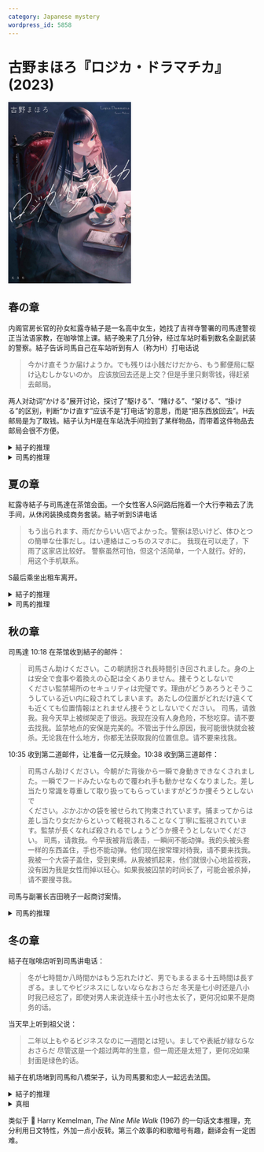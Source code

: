 ```yaml
---
category: Japanese mystery
wordpress_id: 5858
---
```


# 古野まほろ『ロジカ・ドラマチカ』(2023)

<img src=images/2023_cover.jpg width=250/>

## 春の章

内阁官房长官的孙女紅露寺結子是一名高中女生，她找了吉祥寺警署的司馬達警视正当法语家教，在咖啡馆上课。結子晚来了几分钟，经过车站时看到数名全副武装的警察。結子告诉司馬自己在车站听到有人（称为H）打电话说

> 今かけ直そうか届けようか。でも残りは小銭だけだから、もう郵便局に駆け込むしかないのか。
> 应该放回去还是上交？但是手里只剩零钱，得赶紧去邮局。

两人对动词“かける”展开讨论，探讨了“駆ける”、“賭ける”、“架ける”、“掛ける”的区别，判断“かけ直す”应该不是“打电话”的意思，而是“把东西放回去”。H去邮局是为了取钱。結子认为H是在车站洗手间捡到了某样物品，而带着这件物品去邮局会很不方便。

<details><summary>結子的推理</summary>
H在洗手间捡到警察忘在挂钩上的手枪皮套，想要上交，但是因为要和女生约会，急于去邮局取钱，带着手枪去邮局会惹来麻烦，所以才有这段对话。
</details>

<details><summary>司馬的推理</summary>
H是結子的同学，把捡来的手枪交给結子，就在結子的手袋里。
</details>

## 夏の章

紅露寺結子与司馬達在茶馆会面。一个女性客人S问路后拖着一个大行李箱去了洗手间，从休闲装换成商务套装。結子听到S讲电话

> もう出られます、雨だからいい店でよかった。警察は恐いけど、体ひとつの簡単な仕事だし。はい連絡はこっちのスマホに。
> 我现在可以走了，下雨了这家店比较好。 警察虽然可怕，但这个活简单，一个人就行。好的，用这个手机联系。

S最后乘坐出租车离开。

<details><summary>結子的推理</summary>
S为犯罪集团工作所以觉得警察可怕。S参与现金诈骗，负责变装后收取被害者的钱。
</details>

<details><summary>司馬的推理</summary>
S是偶像或著名艺人，应邀作“一日署长”（警察署请知名人士到署里做公益活动）。
</details>

## 秋の章

司馬達 10:18 在茶馆收到結子的邮件：

> 司馬さん助けください。この朝誘拐され長時間引き回されました。身の上は安全で食事や着換えの心配は全くありません。捜そうとしないで<br/>ください監禁場所のセキュリティは完璧です。理由がどうあろうとそうこうしている近い内に殺されてしまいます。あたしの位置がどれだけ遠くても近くても位置情報はとれません捜そうとしないでください。
> 司馬，请救我。我今天早上被绑架走了很远。我现在没有人身危险，不愁吃穿。请不要去找我。监禁地点的安保是完美的。不管出于什么原因，我可能很快就会被杀。无论我在什么地方，你都无法获取我的位置信息。请不要来找我。

10:35 收到第二道邮件，让准备一亿元赎金。10:38 收到第三道邮件：

> 司馬さん助けください。今朝がた背後から一瞬で身動きできなくされました。一瞬でフードみたいなもので覆われ手も動かせなくなりました。差し当たり常識を尊重して取り扱ってもらっていますがどうか捜そうとしないで<br/>ください。ぶかぶかの袋を被せられて拘束されています。捕まってからは差し当たり女だからといって軽視されることなく丁寧に監視されています。監禁が長くなれば殺されるでしょうどうか捜そうとしないでください。
> 司馬，请救我。今早我被背后袭击，一瞬间不能动弹。我的头被头套一样的东西盖住，手也不能动弹。他们现在按常理对待我，请不要来找我。我被一个大袋子盖住，受到束缚。从我被抓起来，他们就很小心地监视我，没有因为我是女性而掉以轻心。如果我被囚禁的时间长了，可能会被杀掉，请不要搜寻我。

司馬与副署长吉田暁子一起商讨案情。

<details><summary>司馬的推理</summary>
結子用和歌里的“折句”和“挂词”手法隐藏信息。重复的词语忽略，首字母连成“こみさりあ。けいさつかん。”意思为“commissariat（法语：警察局）、警察官”。中间隐藏的同音双关语包括：そうこ（倉庫）、近（地下）、常識を尊重（上司を尊重）、ぶか（部下）、軽視（警視）。特意强调能在一瞬间让手也动不了，那是手铐。

<img src=images/2023_message1.png width=250/>
<img src=images/2023_message2.png width=300/>

犯人是女警视吉田，她有以下疏漏：

<ol>
<li>没有尝试获取結子当前的照片。</li>
<li>没有调查家庭关系。</li>
<li>知道警局有大量现金。</li>
<li>休息日穿制服。</li>
<li>没有在手机屏幕上确认邮件原文。</li>
<li>忽视可能的性犯罪，忽视现场调查。</li>
<li>知道只有犯人知道的秘密，包括：多个犯人、犯人是男性、結子在吉祥寺警察署附近、星期六计划有法语课。</li>
</ol>
</details>

## 冬の章

結子在咖啡店听到司馬讲电话：

> 冬が七時間か八時間かはもう忘れたけど、男でもまるまる十五時間は長すぎる。ましてやビジネスにしないならなおさらだ
> 冬天是七小时还是八小时我已经忘了，即使对男人来说连续十五小时也太长了，更何况如果不是商务的话。

当天早上听到祖父说：

> 二年以上もやるビジネスなのに一週間とは短い。ましてや表紙が緑ならなおさらだ
> 尽管这是一个超过两年的生意，但一周还是太短了，更何况如果封面是绿色的话。

結子在机场堵到司馬和八橋栄子，认为司馬要和恋人一起远去法国。

<details><summary>結子的推理</summary>
冬令时和夏令时会导致与日本的时差从七个小时变成八个小时，由此推断相应国度是法国，十五个小时是坐飞机到法国的时间，“ビジネス”是商务舱。公务员因公出国时所持护照为绿色封面。

解释：这次要在海外工作两年以上，准备时间只有一周，对于不是外交官的人来说没有任何特权，非常不便。对于忘记了当地情况，无法计算冬令时时差的我来说更是如此。而且飞机要飞十五个小时实在太痛苦了，就连我这个男性也觉得如此，对于你这个女性来说肯定更加痛苦吧。
</details>

<details><summary>真相</summary>
只有八橋一个人去法国。
</details>

类似于 📖 Harry Kemelman, <i>The Nine Mile Walk</i> (1967) 的一句话文本推理，充分利用日文特性，外加一点小反转。第三个故事的和歌暗号有趣，翻译会有一定困难。